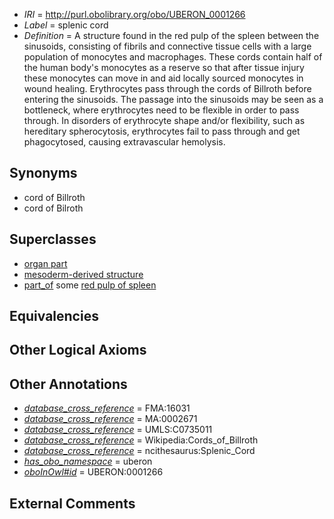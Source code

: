  * *IRI* = http://purl.obolibrary.org/obo/UBERON_0001266
 * *Label* = splenic cord
 * *Definition* = A structure found in the red pulp of the spleen between the sinusoids, consisting of fibrils and connective tissue cells with a large population of monocytes and macrophages. These cords contain half of the human body's monocytes as a reserve so that after tissue injury these monocytes can move in and aid locally sourced monocytes in wound healing. Erythrocytes pass through the cords of Billroth before entering the sinusoids. The passage into the sinusoids may be seen as a bottleneck, where erythrocytes need to be flexible in order to pass through. In disorders of erythrocyte shape and/or flexibility, such as hereditary spherocytosis, erythrocytes fail to pass through and get phagocytosed, causing extravascular hemolysis.

## Synonyms

 * cord of Billroth
 * cord of Bilroth

## Superclasses

 * [organ part](../../UBERON/64/UBERON_0000064.md)
 * [mesoderm-derived structure](../../UBERON/20/UBERON_0004120.md)
 * [part_of](../../BFO/50/BFO_0000050.md) some [red pulp of spleen](../../UBERON/50/UBERON_0001250.md)

## Equivalencies


## Other Logical Axioms


## Other Annotations

 * *[database_cross_reference](../../ef/oboInOwl#hasDbXref.md)* = FMA:16031
 * *[database_cross_reference](../../ef/oboInOwl#hasDbXref.md)* = MA:0002671
 * *[database_cross_reference](../../ef/oboInOwl#hasDbXref.md)* = UMLS:C0735011
 * *[database_cross_reference](../../ef/oboInOwl#hasDbXref.md)* = Wikipedia:Cords_of_Billroth
 * *[database_cross_reference](../../ef/oboInOwl#hasDbXref.md)* = ncithesaurus:Splenic_Cord
 * *[has_obo_namespace](../../ce/oboInOwl#hasOBONamespace.md)* = uberon
 * *[oboInOwl#id](../../id/oboInOwl#id.md)* = UBERON:0001266

## External Comments

